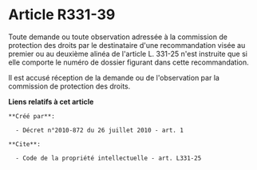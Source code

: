 # Article R331-39

Toute demande ou toute observation adressée à la commission de protection des droits par le destinataire d'une recommandation
visée au premier ou au deuxième alinéa de l'article L. 331-25 n'est instruite que si elle comporte le numéro de dossier
figurant dans cette recommandation. 

Il est accusé réception de la demande ou de l'observation par la commission de protection des droits.

**Liens relatifs à cet article**

	**Créé par**:

	  - Décret n°2010-872 du 26 juillet 2010 - art. 1

	**Cite**:

	  - Code de la propriété intellectuelle - art. L331-25
